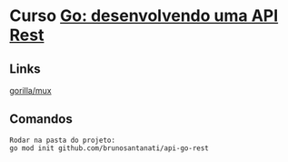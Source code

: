 # Curso [Go: desenvolvendo uma API Rest](https://cursos.alura.com.br/course/go-desenvolvendo-api-rest)  

## Links
[gorilla/mux](https://github.com/gorilla/mux)  

## Comandos  
```
Rodar na pasta do projeto:
go mod init github.com/brunosantanati/api-go-rest 
```